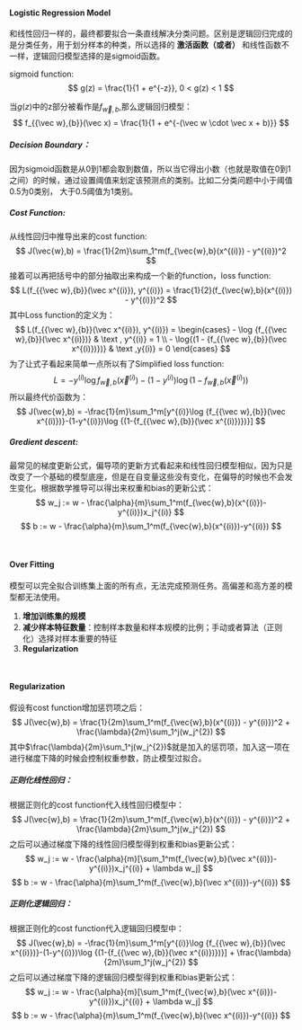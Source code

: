 <!-- encoding = utf8 -->

#### Logistic Regression Model
和线性回归一样的，最终都要拟合一条直线解决分类问题。区别是逻辑回归完成的是分类任务，用于划分样本的种类，所以选择的 **激活函数（或者）** 和线性函数不一样，逻辑回归模型选择的是sigmoid函数。

sigmoid function:
$$
g(z) = \frac{1}{1 + e^{-z}}, 0 < g(z) < 1
$$

当$g(z)$中的z部分被看作是$f_{{\vec w},{b}}$,那么逻辑回归模型：
$$
f_{{\vec w},{b}}(\vec x) = \frac{1}{1 + e^{-(\vec w \cdot \vec x + b)}}
$$

##### *Decision Boundary*：
因为sigmoid函数是从0到1都会取到数值，所以当它得出小数（也就是取值在0到1之间）的时候，通过设置阈值来划定该预测点的类别。比如二分类问题中小于阈值0.5为0类别， 大于0.5阈值为1类别。

##### *Cost Function*:
从线性回归中推导出来的cost function:
$$
J(\vec{w},b) = \frac{1}{2m}\sum_1^m(f_{\vec{w},b}(x^{(i)}) - y^{(i)})^2
$$
接着可以再把括号中的部分抽取出来构成一个新的function，loss function:
$$
L(f_{{\vec w},{b}}(\vec x^{(i)}), y^{(i)}) = \frac{1}{2}(f_{\vec{w},b}(x^{(i)}) - y^{(i)})^2
$$
其中Loss function的定义为：
$$
L(f_{{\vec w},{b}}(\vec x^{(i)}), y^{(i)}) = \begin{cases}
    - \log {f_{{\vec w},{b}}(\vec x^{(i)})} & \text , y^{(i)} = 1 \\
    - \log{(1 - {f_{{\vec w},{b}}(\vec x^{(i)})})} & \text ,y{(i)} = 0
\end{cases}
$$
为了让式子看起来简单一点所以有了Simplified loss function:
$$
L = -y^{(i)}\log {f_{{\vec w},{b}}(\vec x^{(i)})}-(1-y^{(i)})\log {(1-{f_{{\vec w},{b}}(\vec x^{(i)})})}
$$
所以最终代价函数为：
$$
J(\vec{w},b) = -\frac{1}{m}\sum_1^m[y^{(i)}\log {f_{{\vec w},{b}}(\vec x^{(i)})}-(1-y^{(i)})\log {(1-{f_{{\vec w},{b}}(\vec x^{(i)})})}]
$$

##### *Gredient descent*:
最常见的梯度更新公式，偏导项的更新方式看起来和线性回归模型相似，因为只是改变了一个基础的模型底座，但是在自变量这些没有变化，在偏导的时候也不会发生变化。根据数学推导可以得出来权重和bias的更新公式：
$$
w_j := w - \frac{\alpha}{m}\sum_1^m(f_{\vec{w},b}(x^{(i)})-y^{(i)})x_j^{(i)}
$$
$$
b := w - \frac{\alpha}{m}\sum_1^m(f_{\vec{w},b}(x^{(i)})-y^{(i)})
$$

<br />

#### Over Fitting
模型可以完全拟合训练集上面的所有点，无法完成预测任务。高偏差和高方差的模型都无法使用。
1. **增加训练集的规模**
2. **减少样本特征数量**：控制样本数量和样本规模的比例；手动或者算法（正则化）选择对样本重要的特征
3. **Regularization**

<br />

#### Regularization
假设有cost function增加惩罚项之后：
$$
J(\vec{w},b) = \frac{1}{2m}\sum_1^m(f_{\vec{w},b}(x^{(i)}) - y^{(i)})^2 + \frac{\lambda}{2m}\sum_1^j(w_j^{2})
$$
其中$\frac{\lambda}{2m}\sum_1^j(w_j^{2})$就是加入的惩罚项，加入这一项在进行梯度下降的时候会控制权重参数，防止模型过拟合。

##### *正则化线性回归*：
根据正则化的cost function代入线性回归模型中：
$$
J(\vec{w},b) = \frac{1}{2m}\sum_1^m(f_{\vec{w},b}(x^{(i)}) - y^{(i)})^2 + \frac{\lambda}{2m}\sum_1^j(w_j^{2})
$$
之后可以通过梯度下降的线性回归模型得到权重和bias更新公式：
$$
w_j := w - \frac{\alpha}{m}[\sum_1^m(f_{\vec{w},b}(\vec x^{(i)})-y^{(i)})x_j^{(i)} + \lambda w_j]
$$
$$
b := w - \frac{\alpha}{m}\sum_1^m(f_{\vec{w},b}(\vec x^{(i)})-y^{(i)})
$$

##### *正则化逻辑回归*：
根据正则化的cost function代入逻辑回归模型中：
$$
J(\vec{w},b) = -\frac{1}{m}\sum_1^m[y^{(i)}\log {f_{{\vec w},{b}}(\vec x^{(i)})}-(1-y^{(i)})\log {(1-{f_{{\vec w},{b}}(\vec x^{(i)})})}] + \frac{\lambda}{2m}\sum_1^j(w_j^{2})
$$
之后可以通过梯度下降的逻辑回归模型得到权重和bias更新公式：
$$
w_j := w - \frac{\alpha}{m}[\sum_1^m(f_{\vec{w},b}(\vec x^{(i)})-y^{(i)})x_j^{(i)} + \lambda w_j]
$$
$$
b := w - \frac{\alpha}{m}\sum_1^m(f_{\vec{w},b}(\vec x^{(i)})-y^{(i)})
$$


